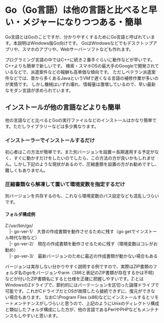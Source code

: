 # Go（Go言語）は他の言語と比べると早い・メジャーになりつつある・簡単
<p>Go言語とはGoのことですが、分かりやすくするためにGo言語と呼ばれています。本説明はWindows版Go向けです。  
GoはWindowsなどでもデスクトップアプリや、スマホのアプリや、Webサーバーソフトなども作れます。</p>
<p>プログラミング言語の中ではC++に続き２番手ぐらいに動作などが早いです。C++よりも簡単で新しいです。  
検索・スマホOSの最大手のGoogleで開発されているなどで、派遣案件などの報酬も高単価な傾向です。  
ただしベテラン派遣案件などでは、昔から多くあるJavaというVMで遅くなる言語の補修作業が多いのが実情です。
しかし機械はいずれ壊れ、情報量は激増しているので、早い最新なモダン言語が求められています。</p>

## インストールが他の言語などよりも簡単
他の言語などと比べるとGoの実行ファイルなどのインストールはかなり簡単です。ただしライブラリーなどは多少異なります。
### インストーラーでインストールするだけ
初心者はこの方法が簡単です。また別バージョンを設置＝長期運用する予定がなく、すぐに動かすだけをしたいのでしたら、この方法の方が良いかもしれません。しかし下記のような現状があるので、圧縮書類を設置の方がお勧めですし、難しくもありません。
### 圧縮書類なら解凍して置いて環境変数を指定するだけ
別バージョンを共存するのも、これなら環境変数のパス設定なども混乱しづらいです。  
#### フォルダ構成例  
Z:/usr/bin/go/  
 　|- go-ver-1/　大昔の作成書類を動作させるために残す（go getでインストール時代な物など）  
 　|- go-ver-2/　現在の作成書類を動作させるために残す（環境変数はコレがお勧め）  
 　|- go-ver-3/　最新バージョンのために最近の作成書類が動かない場合もある

<p>バージョンは実存しない分かりやすく説明する例ですので、実際はZIP書類のフォルダ名のgoをバージョンやarm（386と表記のZIP書類が存在するかは不明）などが付いたZIP書類名にすると仕様を正確に把握しやすいです。Z:とはWindowsのZドライブで、節約的にはパーテーションを区切った論理ドライブで可能です。これがCドライブだとOSが故障したら接続できずに、復元ができない場合もあります。 なおC:\Program Files (x86)などにインストールするとリモートメンテナンスがしづらいと思うので、上記のようにUnixのディレクトリ構成と類似したフォルダ構成にした方が、他の言語であるPerlやPHPなどもメンテナンスもしやすいと思います。</p>
